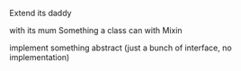 Extend its daddy

with its mum
Something a class can with
Mixin 

implement something abstract (just a bunch of interface, no implementation)
